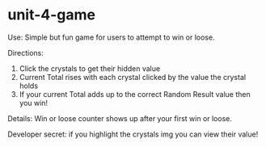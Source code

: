 # unit-4-game
Use: Simple but fun game for users to attempt to win or loose.

Directions:
1. Click the crystals to get their hidden value
2. Current Total rises with each crystal clicked by the value the crystal holds
3. If your current Total adds up to the correct Random Result value then you win!

Details: Win or loose counter shows up after your first win or loose.

Developer secret: if you highlight the crystals img you can view their value!
